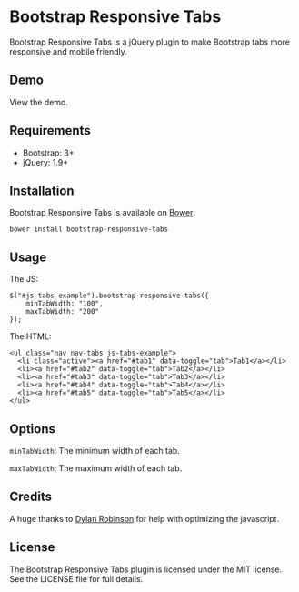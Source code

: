 # Bootstrap Responsive Tabs

Bootstrap Responsive Tabs is a jQuery plugin to make Bootstrap tabs more responsive and mobile friendly. 


## Demo
View the demo.


## Requirements
- Bootstrap: 3+
- jQuery: 1.9+

## Installation
Bootstrap Responsive Tabs is available on [Bower](https://github.com/bower/bower):

```bower install bootstrap-responsive-tabs```

## Usage
The JS:
```
$("#js-tabs-example").bootstrap-responsive-tabs({
    minTabWidth: "100",
    maxTabWidth: "200"
});
```

The HTML:
```
<ul class="nav nav-tabs js-tabs-example">
  <li class="active"><a href="#tab1" data-toggle="tab">Tab1</a></li>
  <li><a href="#tab2" data-toggle="tab">Tab2</a></li>
  <li><a href="#tab3" data-toggle="tab">Tab3</a></li>
  <li><a href="#tab4" data-toggle="tab">Tab4</a></li>
  <li><a href="#tab5" data-toggle="tab">Tab5</a></li>
</ul>
```

## Options
```minTabWidth```: The minimum width of each tab.

```maxTabWidth```: The maximum width of each tab.



##  Credits

A huge thanks to [Dylan Robinson](http://www.dylan.com) for help with optimizing the javascript.

## License
The Bootstrap Responsive Tabs plugin is licensed under the MIT license. See the LICENSE file for full details.

